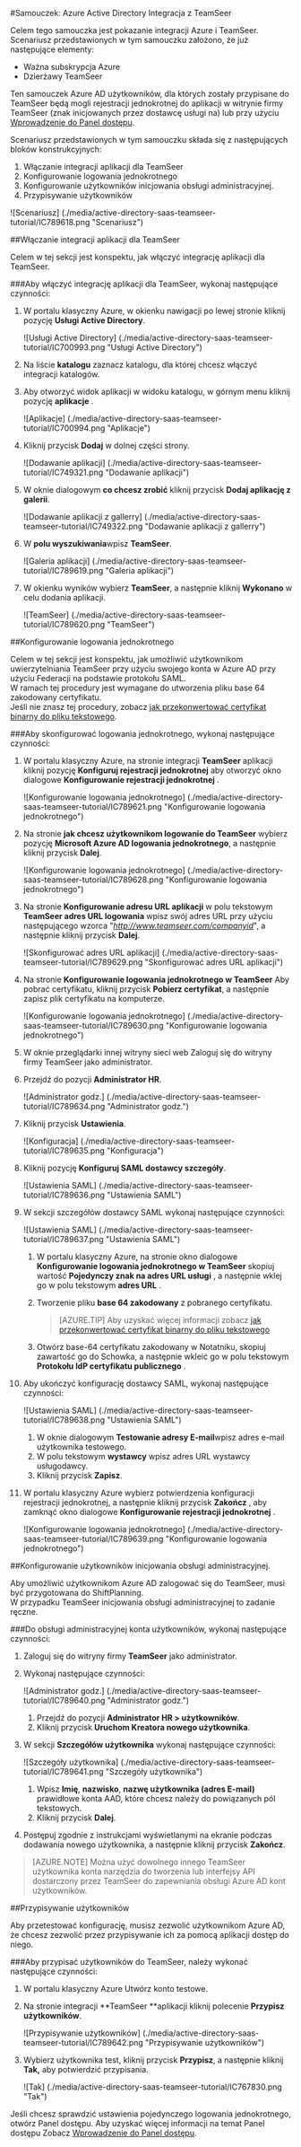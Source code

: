 <properties 
    pageTitle="Samouczek: Azure Active Directory Integracja z TeamSeer | Microsoft Azure" 
    description="Dowiedz się, jak użyć TeamSeer z usługi Azure Active Directory w celu włączenia rejestracji jednokrotnej, automatycznego inicjowania obsługi administracyjnej i nie tylko!" 
    services="active-directory" 
    authors="jeevansd"  
    documentationCenter="na" 
    manager="femila"/>
<tags 
    ms.service="active-directory" 
    ms.devlang="na" 
    ms.topic="article" 
    ms.tgt_pltfrm="na" 
    ms.workload="identity" 
    ms.date="09/11/2016" 
    ms.author="jeedes" />

#<a name="tutorial-azure-active-directory-integration-with-teamseer"></a>Samouczek: Azure Active Directory Integracja z TeamSeer
  
Celem tego samouczka jest pokazanie integracji Azure i TeamSeer.  
Scenariusz przedstawionych w tym samouczku założono, że już następujące elementy:

-   Ważna subskrypcja Azure
-   Dzierżawy TeamSeer
  
Ten samouczek Azure AD użytkowników, dla których zostały przypisane do TeamSeer będą mogli rejestracji jednokrotnej do aplikacji w witrynie firmy TeamSeer (znak inicjowanych przez dostawcę usługi na) lub przy użyciu [Wprowadzenie do Panel dostępu](active-directory-saas-access-panel-introduction.md).
  
Scenariusz przedstawionych w tym samouczku składa się z następujących bloków konstrukcyjnych:

1.  Włączanie integracji aplikacji dla TeamSeer
2.  Konfigurowanie logowania jednokrotnego
3.  Konfigurowanie użytkowników inicjowania obsługi administracyjnej.
4.  Przypisywanie użytkowników

![Scenariusz] (./media/active-directory-saas-teamseer-tutorial/IC789618.png "Scenariusz")

##<a name="enabling-the-application-integration-for-teamseer"></a>Włączanie integracji aplikacji dla TeamSeer
  
Celem w tej sekcji jest konspektu, jak włączyć integrację aplikacji dla TeamSeer.

###<a name="to-enable-the-application-integration-for-teamseer-perform-the-following-steps"></a>Aby włączyć integrację aplikacji dla TeamSeer, wykonaj następujące czynności:

1.  W portalu klasyczny Azure, w okienku nawigacji po lewej stronie kliknij pozycję **Usługi Active Directory**.

    ![Usługi Active Directory] (./media/active-directory-saas-teamseer-tutorial/IC700993.png "Usługi Active Directory")

2.  Na liście **katalogu** zaznacz katalogu, dla której chcesz włączyć integracji katalogów.

3.  Aby otworzyć widok aplikacji w widoku katalogu, w górnym menu kliknij pozycję **aplikacje** .

    ![Aplikacje] (./media/active-directory-saas-teamseer-tutorial/IC700994.png "Aplikacje")

4.  Kliknij przycisk **Dodaj** w dolnej części strony.

    ![Dodawanie aplikacji] (./media/active-directory-saas-teamseer-tutorial/IC749321.png "Dodawanie aplikacji")

5.  W oknie dialogowym **co chcesz zrobić** kliknij przycisk **Dodaj aplikację z galerii**.

    ![Dodawanie aplikacji z gallerry] (./media/active-directory-saas-teamseer-tutorial/IC749322.png "Dodawanie aplikacji z gallerry")

6.  W **polu wyszukiwania**wpisz **TeamSeer**.

    ![Galeria aplikacji] (./media/active-directory-saas-teamseer-tutorial/IC789619.png "Galeria aplikacji")

7.  W okienku wyników wybierz **TeamSeer**, a następnie kliknij **Wykonano** w celu dodania aplikacji.

    ![TeamSeer] (./media/active-directory-saas-teamseer-tutorial/IC789620.png "TeamSeer")

##<a name="configuring-single-sign-on"></a>Konfigurowanie logowania jednokrotnego
  
Celem w tej sekcji jest konspektu, jak umożliwić użytkownikom uwierzytelniania TeamSeer przy użyciu swojego konta w Azure AD przy użyciu Federacji na podstawie protokołu SAML.  
W ramach tej procedury jest wymagane do utworzenia pliku base 64 zakodowany certyfikatu.  
Jeśli nie znasz tej procedury, zobacz [jak przekonwertować certyfikat binarny do pliku tekstowego](http://youtu.be/PlgrzUZ-Y1o).

###<a name="to-configure-single-sign-on-perform-the-following-steps"></a>Aby skonfigurować logowania jednokrotnego, wykonaj następujące czynności:

1.  W portalu klasyczny Azure, na stronie integracji **TeamSeer** aplikacji kliknij pozycję **Konfiguruj rejestracji jednokrotnej** aby otworzyć okno dialogowe **Konfigurowanie rejestracji jednokrotnej** .

    ![Konfigurowanie logowania jednokrotnego] (./media/active-directory-saas-teamseer-tutorial/IC789621.png "Konfigurowanie logowania jednokrotnego")

2.  Na stronie **jak chcesz użytkownikom logowanie do TeamSeer** wybierz pozycję **Microsoft Azure AD logowania jednokrotnego**, a następnie kliknij przycisk **Dalej**.

    ![Konfigurowanie logowania jednokrotnego] (./media/active-directory-saas-teamseer-tutorial/IC789628.png "Konfigurowanie logowania jednokrotnego")

3.  Na stronie **Konfigurowanie adresu URL aplikacji** w polu tekstowym **TeamSeer adres URL logowania** wpisz swój adres URL przy użyciu następującego wzorca "*http://www.teamseer.com/companyid*", a następnie kliknij przycisk **Dalej**.

    ![Skonfigurować adres URL aplikacji] (./media/active-directory-saas-teamseer-tutorial/IC789629.png "Skonfigurować adres URL aplikacji")

4.  Na stronie **Konfigurowanie logowania jednokrotnego w TeamSeer** Aby pobrać certyfikatu, kliknij przycisk **Pobierz certyfikat**, a następnie zapisz plik certyfikatu na komputerze.

    ![Konfigurowanie logowania jednokrotnego] (./media/active-directory-saas-teamseer-tutorial/IC789630.png "Konfigurowanie logowania jednokrotnego")

5.  W oknie przeglądarki innej witryny sieci web Zaloguj się do witryny firmy TeamSeer jako administrator.

6.  Przejdź do pozycji **Administrator HR**.

    ![Administrator godz.] (./media/active-directory-saas-teamseer-tutorial/IC789634.png "Administrator godz.")

7.  Kliknij przycisk **Ustawienia**.

    ![Konfiguracja] (./media/active-directory-saas-teamseer-tutorial/IC789635.png "Konfiguracja")

8.  Kliknij pozycję **Konfiguruj SAML dostawcy szczegóły**.

    ![Ustawienia SAML] (./media/active-directory-saas-teamseer-tutorial/IC789636.png "Ustawienia SAML")

9.  W sekcji szczegółów dostawcy SAML wykonaj następujące czynności:

    ![Ustawienia SAML] (./media/active-directory-saas-teamseer-tutorial/IC789637.png "Ustawienia SAML")

    1.  W portalu klasyczny Azure, na stronie okno dialogowe **Konfigurowanie logowania jednokrotnego w TeamSeer** skopiuj wartość **Pojedynczy znak na adres URL usługi** , a następnie wklej go w polu tekstowym **adres URL** .
    2.  Tworzenie pliku **base 64 zakodowany** z pobranego certyfikatu.  

        >[AZURE.TIP] Aby uzyskać więcej informacji zobacz [jak przekonwertować certyfikat binarny do pliku tekstowego](http://youtu.be/PlgrzUZ-Y1o)

    3.  Otwórz base-64 certyfikatu zakodowany w Notatniku, skopiuj zawartość go do Schowka, a następnie wkleić go w polu tekstowym **Protokołu IdP certyfikatu publicznego** .

10. Aby ukończyć konfigurację dostawcy SAML, wykonaj następujące czynności:

    ![Ustawienia SAML] (./media/active-directory-saas-teamseer-tutorial/IC789638.png "Ustawienia SAML")

    1.  W oknie dialogowym **Testowanie adresy E-mail**wpisz adres e-mail użytkownika testowego.
    2.  W polu tekstowym **wystawcy** wpisz adres URL wystawcy usługodawcy.
    3.  Kliknij przycisk **Zapisz**.

11. W portalu klasyczny Azure wybierz potwierdzenia konfiguracji rejestracji jednokrotnej, a następnie kliknij przycisk **Zakończ** , aby zamknąć okno dialogowe **Konfigurowanie rejestracji jednokrotnej** .

    ![Konfigurowanie logowania jednokrotnego] (./media/active-directory-saas-teamseer-tutorial/IC789639.png "Konfigurowanie logowania jednokrotnego")

##<a name="configuring-user-provisioning"></a>Konfigurowanie użytkowników inicjowania obsługi administracyjnej.
  
Aby umożliwić użytkownikom Azure AD zalogować się do TeamSeer, musi być przygotowana do ShiftPlanning.  
W przypadku TeamSeer inicjowania obsługi administracyjnej to zadanie ręczne.

###<a name="to-provision-a-user-accounts-perform-the-following-steps"></a>Do obsługi administracyjnej konta użytkowników, wykonaj następujące czynności:

1.  Zaloguj się do witryny firmy **TeamSeer** jako administrator.

2.  Wykonaj następujące czynności:

    ![Administrator godz.] (./media/active-directory-saas-teamseer-tutorial/IC789640.png "Administrator godz.")

    1.  Przejdź do pozycji **Administrator HR \> użytkowników**.
    2.  Kliknij przycisk **Uruchom Kreatora nowego użytkownika**.

3.  W sekcji **Szczegółów użytkownika** wykonaj następujące czynności:

    ![Szczegóły użytkownika] (./media/active-directory-saas-teamseer-tutorial/IC789641.png "Szczegóły użytkownika")

    1.  Wpisz **Imię**, **nazwisko**, **nazwę użytkownika (adres E-mail)** prawidłowe konta AAD, które chcesz należy do powiązanych pól tekstowych.
    2.  Kliknij przycisk **Dalej**.

4.  Postępuj zgodnie z instrukcjami wyświetlanymi na ekranie podczas dodawania nowego użytkownika, a następnie kliknij przycisk **Zakończ**.

>[AZURE.NOTE] Można użyć dowolnego innego TeamSeer użytkownika konta narzędzia do tworzenia lub interfejsy API dostarczony przez TeamSeer do zapewniania obsługi Azure AD kont użytkowników.

##<a name="assigning-users"></a>Przypisywanie użytkowników
  
Aby przetestować konfigurację, musisz zezwolić użytkownikom Azure AD, że chcesz zezwolić przez przypisywanie ich za pomocą aplikacji dostęp do niego.

###<a name="to-assign-users-to-teamseer-perform-the-following-steps"></a>Aby przypisać użytkowników do TeamSeer, należy wykonać następujące czynności:

1.  W portalu klasyczny Azure Utwórz konto testowe.

2.  Na stronie integracji **TeamSeer **aplikacji kliknij polecenie **Przypisz użytkowników**.

    ![Przypisywanie użytkowników] (./media/active-directory-saas-teamseer-tutorial/IC789642.png "Przypisywanie użytkowników")

3.  Wybierz użytkownika test, kliknij przycisk **Przypisz**, a następnie kliknij **Tak,** aby potwierdzić przypisania.

    ![Tak] (./media/active-directory-saas-teamseer-tutorial/IC767830.png "Tak")
  
Jeśli chcesz sprawdzić ustawienia pojedynczego logowania jednokrotnego, otwórz Panel dostępu. Aby uzyskać więcej informacji na temat Panel dostępu Zobacz [Wprowadzenie do Panel dostępu](active-directory-saas-access-panel-introduction.md).